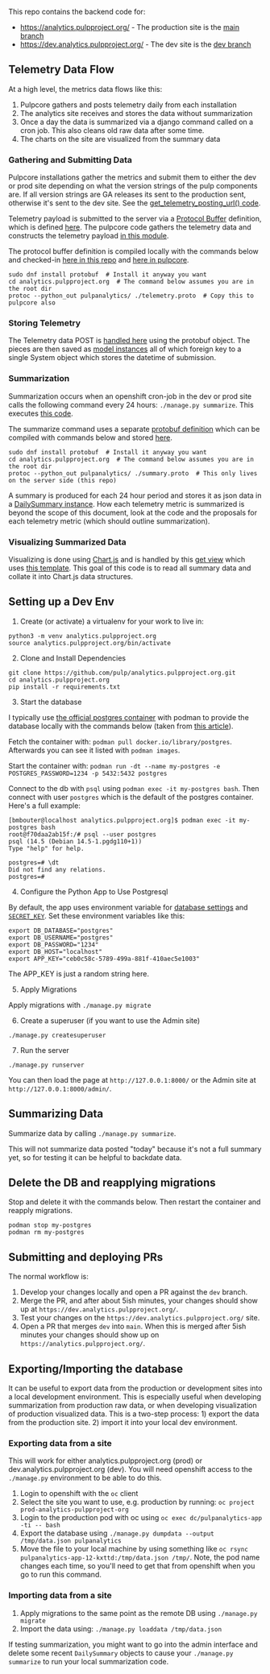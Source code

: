 This repo contains the backend code for:

* https://analytics.pulpproject.org/  - The production site is the [main branch](https://github.com/pulp/analytics.pulpproject.org)
* https://dev.analytics.pulpproject.org/  - The dev site is the [dev branch](https://github.com/pulp/analytics.pulpproject.org/tree/dev)


## Telemetry Data Flow

At a high level, the metrics data flows like this:

1. Pulpcore gathers and posts telemetry daily from each installation
2. The analytics site receives and stores the data without summarization
3. Once a day the data is summarized via a django command called on a cron job. This also cleans old
raw data after some time.
4. The charts on the site are visualized from the summary data


### Gathering and Submitting Data

Pulpcore installations gather the metrics and submit them to either the dev or prod site
depending on what the version strings of the pulp components are. If all version strings are
GA releases its sent to the production sent, otherwise it's sent to the dev site. See the
[get_telemetry_posting_url() code](https://github.com/pulp/pulpcore/blob/main/pulpcore/app/tasks/telemetry.py#L25).

Telemetry payload is submitted to the server via a [Protocol Buffer](https://developers.google.com/protocol-buffers/)
definition, which is defined [here](https://github.com/pulp/analytics.pulpproject.org/blob/main/telemetry.proto).
The pulpcore code gathers the telemetry data and constructs the telemetry payload
[in this module](https://github.com/pulp/pulpcore/blob/main/pulpcore/app/tasks/telemetry.py).

The protocol buffer definition is compiled locally with the commands below and checked-in
[here in this repo](https://github.com/pulp/analytics.pulpproject.org/blob/main/pulpanalytics/telemetry_pb2.py)
and [here in pulpcore](https://github.com/pulp/pulpcore/blob/main/pulpcore/app/protobuf/telemetry_pb2.py).

```shell
sudo dnf install protobuf  # Install it anyway you want
cd analytics.pulpproject.org  # The command below assumes you are in the root dir
protoc --python_out pulpanalytics/ ./telemetry.proto  # Copy this to pulpcore also
```

### Storing Telemetry

The Telemetry data POST is [handled here](https://github.com/pulp/analytics.pulpproject.org/blob/main/pulpanalytics/views.py#L171-L184)
using the protobuf object. The pieces are then saved as [model instances](https://github.com/pulp/analytics.pulpproject.org/blob/main/pulpanalytics/models.py)
all of which foreign key to a single System object which stores the datetime of submission.

### Summarization

Summarization occurs when an openshift cron-job in the dev or prod site calls the following command
every 24 hours: `./manage.py summarize`. This executes
[this code](https://github.com/pulp/analytics.pulpproject.org/blob/main/pulpanalytics/management/commands/summarize.py).

The summarize command uses a separate [protobuf definition](https://github.com/pulp/analytics.pulpproject.org/blob/main/summary.proto)
which can be compiled with commands below and stored [here](https://github.com/pulp/analytics.pulpproject.org/blob/main/pulpanalytics/summary_pb2.py).

```shell
sudo dnf install protobuf  # Install it anyway you want
cd analytics.pulpproject.org  # The command below assumes you are in the root dir
protoc --python_out pulpanalytics/ ./summary.proto  # This only lives on the server side (this repo)
```

A summary is produced for each 24 hour period and stores it as json data in a
[DailySummary instance](https://github.com/pulp/analytics.pulpproject.org/blob/main/pulpanalytics/models.py#L45).
How each telemetry metric is summarized is beyond the scope of this document, look at the code and
the proposals for each telemetry metric (which should outline summarization).


### Visualizing Summarized Data

Visualizing is done using [Chart.js](https://www.chartjs.org/) and is handled by this
[get view](https://github.com/pulp/analytics.pulpproject.org/blob/main/pulpanalytics/views.py#L139-L169)
which uses [this template](https://github.com/pulp/analytics.pulpproject.org/blob/main/pulpanalytics/templates/pulpanalytics/index.html).
This goal of this code is to read all summary data and collate it into Chart.js data structures.


## Setting up a Dev Env

1. Create (or activate) a virtualenv for your work to live in:

```
python3 -m venv analytics.pulpproject.org
source analytics.pulpproject.org/bin/activate
```


2. Clone and Install Dependencies

```
git clone https://github.com/pulp/analytics.pulpproject.org.git
cd analytics.pulpproject.org
pip install -r requirements.txt
```


3. Start the database

I typically use [the official postgres container](https://hub.docker.com/_/postgres) with podman to
provide the database locally with the commands below (taken from 
[this article](https://mehmetozanguven.github.io/container/2021/12/15/running-postgresql-with-podman.html)).

Fetch the container with: `podman pull docker.io/library/postgres`. Afterwards you can see it listed
with `podman images`.

Start the container with: `podman run -dt --name my-postgres -e POSTGRES_PASSWORD=1234 -p 5432:5432 postgres`

Connect to the db with `psql` using `podman exec -it my-postgres bash`. Then connect with user
`postgres` which is the default of the postgres container. Here's a full example:

```
[bmbouter@localhost analytics.pulpproject.org]$ podman exec -it my-postgres bash
root@f70daa2ab15f:/# psql --user postgres
psql (14.5 (Debian 14.5-1.pgdg110+1))
Type "help" for help.

postgres=# \dt
Did not find any relations.
postgres=#
```

4. Configure the Python App to Use Postgresql

By default, the app uses environment variable for [database settings](https://github.com/pulp/analytics.pulpproject.org/blob/01c491eee833c8dc3513e3b56c2f349511bb162e/app/settings.py#L86-L90)
and [`SECRET_KEY`](https://github.com/pulp/analytics.pulpproject.org/blob/01c491eee833c8dc3513e3b56c2f349511bb162e/app/settings.py#L24).
Set these environment variables like this:

```
export DB_DATABASE="postgres"
export DB_USERNAME="postgres"
export DB_PASSWORD="1234"
export DB_HOST="localhost"
export APP_KEY="ceb0c58c-5789-499a-881f-410aec5e1003"
```

The APP_KEY is just a random string here.

5. Apply Migrations

Apply migrations with `./manage.py migrate`

6. Create a superuser (if you want to use the Admin site)

`./manage.py createsuperuser`

7. Run the server

`./manage.py runserver`

You can then load the page at `http://127.0.0.1:8000/` or the Admin site at
`http://127.0.0.1:8000/admin/`.


## Summarizing Data

Summarize data by calling `./manage.py summarize`.

This will not summarize data posted "today" because it's not a full summary yet, so for testing it
can be helpful to backdate data.


## Delete the DB and reapplying migrations

Stop and delete it with the commands below. Then restart the container and reapply migrations.

```
podman stop my-postgres
podman rm my-postgres
```

## Submitting and deploying PRs

The normal workflow is:

1. Develop your changes locally and open a PR against the `dev` branch.
2. Merge the PR, and after about 5ish minutes, your changes should show up at
   `https://dev.analytics.pulpproject.org/`.
3. Test your changes on the `https://dev.analytics.pulpproject.org/` site.
4. Open a PR that merges `dev` into `main`. When this is merged after 5ish minutes your changes
   should show up on `https://analytics.pulpproject.org/`.


## Exporting/Importing the database

It can be useful to export data from the production or development sites into a local development
environment. This is especially useful when developing summarization from production raw data, or
when developing visualization of production visualized data. This is a two-step process: 1) export
the data from the production site. 2) import it into your local dev environment.

### Exporting data from a site

This will work for either analytics.pulpproject.org (prod) or dev.analytics.pulpproject.org (dev).
You will need openshift access to the `./manage.py` environment to be able to do this.

1. Login to openshift with the `oc` client
2. Select the site you want to use, e.g. production by running: `oc project prod-analytics-pulpproject-org`
3. Login to the production pod with oc using `oc exec dc/pulpanalytics-app -ti -- bash`
4. Export the database using `./manage.py dumpdata --output /tmp/data.json pulpanalytics`
5. Move the file to your local machine by using something like `oc rsync pulpanalytics-app-12-kxttd:/tmp/data.json /tmp/`.
   Note, the pod name changes each time, so you'll need to get that from openshift when you go to
   run this command.

### Importing data from a site

1. Apply migrations to the same point as the remote DB using `./manage.py migrate`
2. Import the data using: `./manage.py loaddata /tmp/data.json`

If testing summarization, you might want to go into the admin interface and delete some recent
`DailySummary` objects to cause your `./manage.py summarize` to run your local summarization code.
